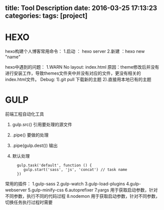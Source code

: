 title: Tool Description
date: 2016-03-25 17:13:23
categories:
tags: [project]
---

# HEXO
hexo构建个人博客常用命令：
1.启动 ： hexo server
2.新建 ：hexo new "name"

hexo中遇到的问题：
1.WARN  No layout: index.html
原因：theme修改后并没有进行安装工作，导致themes文件夹中并没有对应的文件，更没有相关的index.html文件。
Debug:
1).git pull  下载新的主题
2).直接用本地已有的主题
# GULP
前端工程自动化工具
1. gulp.src()  引用要处理的源文件
2. .pipe()     要做的处理
3. .pipe(gulp.dest())   输出
4. 默认处理

         gulp.task('default', function () {
            gulp.start('sass', 'js', 'concat') // task name
         })
         
常用的插件：
1.gulp-sass
2.gulp-watch
3.gulp-load-plugins
4.gulp-webserver
5.gulp-minify-css
6.autoprefixer
7.yargs    用于获取启动参数，针对不同参数，执行不同的代码过程
8.nodemon  用于获取启动参数，针对不同参数，切换任务执行过程时需要
